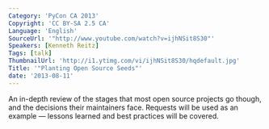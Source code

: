 ```yaml
---
Category: 'PyCon CA 2013'
Copyright: 'CC BY-SA 2.5 CA'
Language: 'English'
SourceUrl: '"http://www.youtube.com/watch?v=ijhNSit8S30"'
Speakers: [Kenneth Reitz]
Tags: [talk]
ThumbnailUrl: 'http://i1.ytimg.com/vi/ijhNSit8S30/hqdefault.jpg'
Title: '"Planting Open Source Seeds"'
date: '2013-08-11'
---
```

An in-depth review of the stages that most open source projects go though, and the decisions their maintainers face. Requests will be used as an example — lessons learned and best practices will be covered.